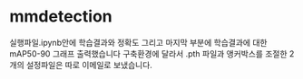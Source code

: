 # mmdetection

실행파일.ipynb안에 학습결과와 정확도 그리고 마지막 부분에 학습결과에 대한 mAP50-90 그래프 출력했습니다
  구축환경에 달라서 .pth 파일과 앵커박스를 조절한 2개의 설정파일은 따로 이메일로 보냈습니다.
